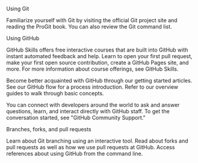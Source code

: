 Using Git

Familiarize yourself with Git by visiting the official Git project site and reading the ProGit book. You can also review the Git command list.

Using GitHub

GitHub Skills offers free interactive courses that are built into GitHub with instant automated feedback and help. Learn to open your first pull request, make your first open source contribution, create a GitHub Pages site, and more. For more information about course offerings, see GitHub Skills.

Become better acquainted with GitHub through our getting started articles. See our GitHub flow for a process introduction. Refer to our overview guides to walk through basic concepts.

You can connect with developers around the world to ask and answer questions, learn, and interact directly with GitHub staff. To get the conversation started, see "GitHub Community Support."

Branches, forks, and pull requests

Learn about Git branching using an interactive tool. Read about forks and pull requests as well as how we use pull requests at GitHub. Access references about using GitHub from the command line.

